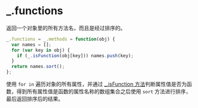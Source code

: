 # _.functions

返回一个对象里的所有方法名，而且是经过排序的。

```js
_.functions = _.methods = function(obj) {
  var names = [];
  for (var key in obj) {
    if (_.isFunction(obj[key])) names.push(key);
  }
  return names.sort();
};
```

使用 `for in` 遍历对象的所有属性，并通过 [_.isFunction 方法](./_.isFunction.md)判断属性值是否为函数，得到所有属性值是函数的属性名称的数组集合之后使用 `sort` 方法进行排序，最后返回排序后的结果。